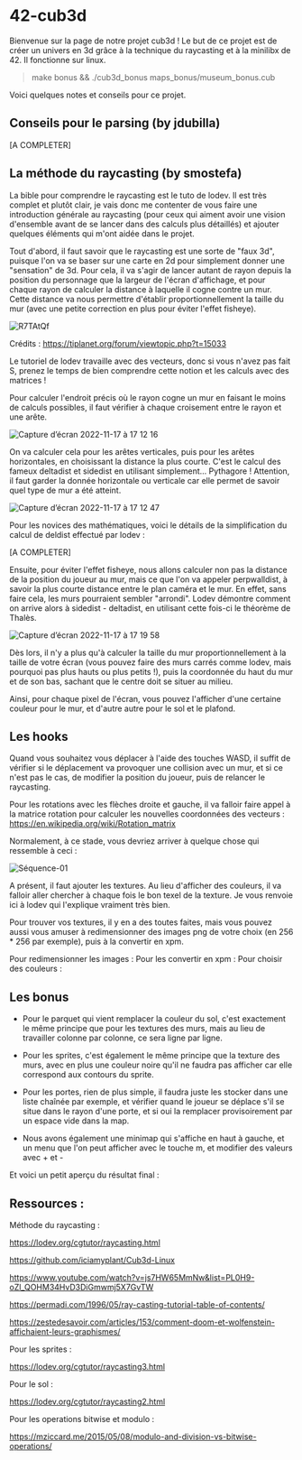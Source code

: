 # 42-cub3d

Bienvenue sur la page de notre projet cub3d ! Le but de ce projet est de créer un univers en 3d grâce à la technique du raycasting et à la minilibx de 42. Il fonctionne sur linux.

> make bonus && ./cub3d_bonus maps_bonus/museum_bonus.cub

Voici quelques notes et conseils pour ce projet.

## Conseils pour le parsing (by jdubilla)

[A COMPLETER]

## La méthode du raycasting (by smostefa)

La bible pour comprendre le raycasting est le tuto de lodev. Il est très complet et plutôt clair, je vais donc me contenter de vous faire une introduction générale au raycasting (pour ceux qui aiment avoir une vision d'ensemble avant de se lancer dans des calculs plus détaillés) et ajouter quelques éléments qui m'ont aidée dans le projet.

Tout d'abord, il faut savoir que le raycasting est une sorte de "faux 3d", puisque l'on va se baser sur une carte en 2d pour simplement donner une "sensation" de 3d. Pour cela, il va s'agir de lancer autant de rayon depuis la position du personnage que la largeur de l'écran d'affichage, et pour chaque rayon de calculer la distance à laquelle il cogne contre un mur. Cette distance va nous permettre d'établir proportionnellement la taille du mur (avec une petite correction en plus pour éviter l'effet fisheye).

![R7TAtQf](https://user-images.githubusercontent.com/96736158/202495984-479fc463-2a16-40cf-953d-f31c3d5b365e.png)

Crédits : https://tiplanet.org/forum/viewtopic.php?t=15033

Le tutoriel de lodev travaille avec des vecteurs, donc si vous n'avez pas fait S, prenez le temps de bien comprendre cette notion et les calculs avec des matrices !

Pour calculer l'endroit précis où le rayon cogne un mur en faisant le moins de calculs possibles, il faut vérifier à chaque croisement entre le rayon et une arête. 

![Capture d’écran 2022-11-17 à 17 12 16](https://user-images.githubusercontent.com/96736158/202498559-fa4d2c8a-4536-4b66-a933-31a923744ae6.png)

On va calculer cela pour les arêtes verticales, puis pour les arêtes horizontales, en choisissant la distance la plus courte. C'est le calcul des fameux deltadist et sidedist en utilisant simplement... Pythagore ! Attention, il faut garder la donnée horizontale ou verticale car elle permet de savoir quel type de mur a été atteint.

![Capture d’écran 2022-11-17 à 17 12 47](https://user-images.githubusercontent.com/96736158/202498683-4eb5d0cf-7c78-4025-a011-1fa0e73f54ec.png)

Pour les novices des mathématiques, voici le détails de la simplification du calcul de deldist effectué par lodev :

[A COMPLETER]

Ensuite, pour éviter l'effet fisheye, nous allons calculer non pas la distance de la position du joueur au mur, mais ce que l'on va appeler perpwalldist, à savoir la plus courte distance entre le plan caméra et le mur. En effet, sans faire cela, les murs pourraient sembler "arrondi". Lodev démontre comment on arrive alors à sidedist - deltadist, en utilisant cette fois-ci le théorème de Thalès.

![Capture d’écran 2022-11-17 à 17 19 58](https://user-images.githubusercontent.com/96736158/202500275-f76c4927-c0de-48a4-aa71-9275c3af14a3.png)

Dès lors, il n'y a plus qu'à calculer la taille du mur proportionnellement à la taille de votre écran (vous pouvez faire des murs carrés comme lodev, mais pourquoi pas plus hauts ou plus petits !), puis la coordonnée du haut du mur et de son bas, sachant que le centre doit se situer au milieu.

Ainsi, pour chaque pixel de l'écran, vous pouvez l'afficher d'une certaine couleur pour le mur, et d'autre autre pour le sol et le plafond.

## Les hooks

Quand vous souhaitez vous déplacer à l'aide des touches WASD, il suffit de vérifier si le déplacement va provoquer une collision avec un mur, et si ce n'est pas le cas, de modifier la position du joueur, puis de relancer le raycasting.

Pour les rotations avec les flèches droite et gauche, il va falloir faire appel à la matrice rotation pour calculer les nouvelles coordonnées des vecteurs : https://en.wikipedia.org/wiki/Rotation_matrix

Normalement, à ce stade, vous devriez arriver à quelque chose qui ressemble à ceci :

![Séquence-01](https://user-images.githubusercontent.com/96736158/202499382-357241a1-e3f6-4e46-add4-3a0cb0f2bb59.gif)

A présent, il faut ajouter les textures. Au lieu d'afficher des couleurs, il va falloir aller chercher à chaque fois le bon texel de la texture. Je vous renvoie ici à lodev qui l'explique vraiment très bien.

Pour trouver vos textures, il y en a des toutes faites, mais vous pouvez aussi vous amuser à redimensionner des images png de votre choix (en 256 * 256 par exemple), puis à la convertir en xpm.

Pour redimensionner les images :
Pour les convertir en xpm :
Pour choisir des couleurs :

## Les bonus

* Pour le parquet qui vient remplacer la couleur du sol, c'est exactement le même principe que pour les textures des murs, mais au lieu de travailler colonne par colonne, ce sera ligne par ligne.

* Pour les sprites, c'est également le même principe que la texture des murs, avec en plus une couleur noire qu'il ne faudra pas afficher car elle correspond aux contours du sprite.

* Pour les portes, rien de plus simple, il faudra juste les stocker dans une liste chaînée par exemple, et vérifier quand le joueur se déplace s'il se situe dans le rayon d'une porte, et si oui la remplacer provisoirement par un espace vide dans la map.

* Nous avons également une minimap qui s'affiche en haut à gauche, et un menu que l'on peut afficher avec le touche m, et modifier des valeurs avec + et -

Et voici un petit aperçu du résultat final :



## Ressources : 

Méthode du raycasting :

https://lodev.org/cgtutor/raycasting.html

https://github.com/iciamyplant/Cub3d-Linux

https://www.youtube.com/watch?v=js7HW65MmNw&list=PL0H9-oZl_QOHM34HvD3DiGmwmj5X7GvTW

https://permadi.com/1996/05/ray-casting-tutorial-table-of-contents/

https://zestedesavoir.com/articles/153/comment-doom-et-wolfenstein-affichaient-leurs-graphismes/

Pour les sprites :

https://lodev.org/cgtutor/raycasting3.html

Pour le sol :

https://lodev.org/cgtutor/raycasting2.html

Pour les operations bitwise et modulo :

https://mziccard.me/2015/05/08/modulo-and-division-vs-bitwise-operations/
